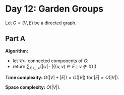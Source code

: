 <!-- day12.md -->
<!-- Copyright (c) 2024-2025 Ishan Pranav -->
<!-- Licensed under the MIT license. -->

<!-- Garden Groups -->

# Day 12: Garden Groups

Let $G=(V,E)$ be a directed graph.

## Part A

**Algorithm:**

* let $\mathcal{C}\leftarrow$ connected components of $G$:
* return $\sum_{X\in\mathcal{C}}\left(\lvert U\rvert\cdot\lvert\lbrace (u,v)\in E\mid v\notin X\rbrace\rvert\right)$.

**Time complexity:** $O(\lvert V\rvert+\lvert E\rvert)=O(\lvert V\rvert)$ for $\lvert E\rvert=O(\lvert V\rvert)$.

**Space complexity:** $O(\lvert V\rvert)$.
